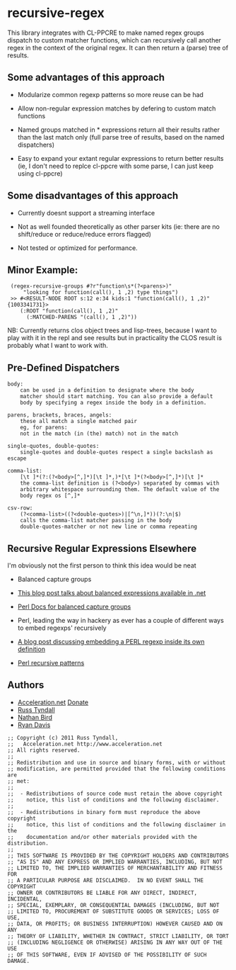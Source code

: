 # recursive-regex

This library integrates with CL-PPCRE to make named regex groups 
dispatch to custom matcher functions, which can recursively call
another regex in the context of the original regex.  It can then
return a (parse) tree of results.

## Some advantages of this approach

 * Modularize common regexp patterns so more reuse can be had

 * Allow non-regular expression matches by defering to custom 
   match functions

 * Named groups matched in * expressions return all their results
   rather than the last match only (full parse tree of results, 
   based on the named dispatchers)

 * Easy to expand your extant regular expressions to return better
   results (ie, I don't need to replce cl-ppcre with some parse, I 
   can just keep using cl-ppcre)

## Some disadvantages of this approach

 * Currently doesnt support a streaming interface

 * Not as well founded theoretically as other parser kits (ie: there are
   no shift/reduce or reduce/reduce errors flagged)

 * Not tested or optimized for performance.

## Minor Example:
```
 (regex-recursive-groups #?r"function\s*(?<parens>)"
     "looking for function(call(), 1 ,2) type things")
 >> #<RESULT-NODE ROOT s:12 e:34 kids:1 "function(call(), 1 ,2)"  {1003341731}>
    (:ROOT "function(call(), 1 ,2)"
      (:MATCHED-PARENS "(call(), 1 ,2)"))
```
NB: Currently returns clos object trees and lisp-trees, because I
want to play with it in the repl and see results but in 
practicality the CLOS result is probably what I want to work 
with.


## Pre-Defined Dispatchers

    body: 
        can be used in a definition to designate where the body 
        matcher should start matching. You can also provide a default
        body by specifying a regex inside the body in a definition.

    parens, brackets, braces, angels:
        these all match a single matched pair 
        eg, for parens:
        not in the match (in (the) match) not in the match

    single-quotes, double-quotes:
        single-quotes and double-quotes respect a single backslash as escape

    comma-list: 
        [\t ]*(?:(?<body>[^,]*)[\t ]*,)*[\t ]*(?<body>[^,]*)[\t ]*
        the comma-list definition is (?<body>) separated by commas with
        arbitrary whitespace surrounding them. The default value of the
        body regex os [^,]*

    csv-row:
        (?<comma-list>((?<double-quotes>)|[^\n,]*))(?:\n|$)
        calls the comma-list matcher passing in the body
        double-quotes-matcher or not new line or comma repeating

## Recursive Regular Expressions Elsewhere
I'm obviously not the first person to think this idea would be neat

 * Balanced capture groups
  * [This blog post talks about balanced expressions available in .net](http://blog.stevenlevithan.com/archives/balancing-groups)
  * [Perl Docs for balanced capture groups](http://perldoc.perl.org/perlre.html#%28?PARNO%29-%28?-PARNO%29-%28?+PARNO%29-%28?R%29-%28?0%29)

 * Perl, leading the way in hackery as ever has a couple of different
   ways to embed regexps' recursively
  * [A blog post discussing embedding a PERL regexp inside its own definition](http://www.catonmat.net/blog/recursive-regular-expressions/)
  * [Perl recursive patterns](http://search.cpan.org/~rgarcia/perl/pod/perl595delta.pod#Regular_expressions)

## Authors
 * [Acceleration.net](http://www.acceleration.net/) [Donate](http://www.acceleration.net/programming/donate-to-acceleration-net/)
  * [Russ Tyndall](http://russ.unwashedmeme.com/blog)
  * [Nathan Bird](http://the.unwashedmeme.com/blog)
  * [Ryan Davis](http://ryepup.unwashedmeme.com/blog)

```
;; Copyright (c) 2011 Russ Tyndall, 
;;   Acceleration.net http://www.acceleration.net
;; All rights reserved.
;;
;; Redistribution and use in source and binary forms, with or without
;; modification, are permitted provided that the following conditions are
;; met:
;;
;;  - Redistributions of source code must retain the above copyright
;;    notice, this list of conditions and the following disclaimer.
;;
;;  - Redistributions in binary form must reproduce the above copyright
;;    notice, this list of conditions and the following disclaimer in the
;;    documentation and/or other materials provided with the distribution.
;;
;; THIS SOFTWARE IS PROVIDED BY THE COPYRIGHT HOLDERS AND CONTRIBUTORS
;; "AS IS" AND ANY EXPRESS OR IMPLIED WARRANTIES, INCLUDING, BUT NOT
;; LIMITED TO, THE IMPLIED WARRANTIES OF MERCHANTABILITY AND FITNESS FOR
;; A PARTICULAR PURPOSE ARE DISCLAIMED.  IN NO EVENT SHALL THE COPYRIGHT
;; OWNER OR CONTRIBUTORS BE LIABLE FOR ANY DIRECT, INDIRECT, INCIDENTAL,
;; SPECIAL, EXEMPLARY, OR CONSEQUENTIAL DAMAGES (INCLUDING, BUT NOT
;; LIMITED TO, PROCUREMENT OF SUBSTITUTE GOODS OR SERVICES; LOSS OF USE,
;; DATA, OR PROFITS; OR BUSINESS INTERRUPTION) HOWEVER CAUSED AND ON ANY
;; THEORY OF LIABILITY, WHETHER IN CONTRACT, STRICT LIABILITY, OR TORT
;; (INCLUDING NEGLIGENCE OR OTHERWISE) ARISING IN ANY WAY OUT OF THE USE
;; OF THIS SOFTWARE, EVEN IF ADVISED OF THE POSSIBILITY OF SUCH DAMAGE.
```